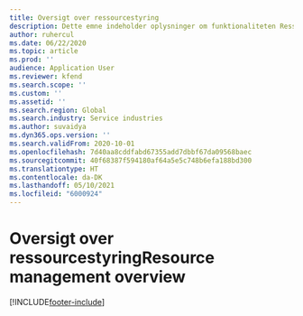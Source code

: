```yaml
---
title: Oversigt over ressourcestyring
description: Dette emne indeholder oplysninger om funktionaliteten Ressourcestyring i Dynamics 365 Project-operationer.
author: ruhercul
ms.date: 06/22/2020
ms.topic: article
ms.prod: ''
audience: Application User
ms.reviewer: kfend
ms.search.scope: ''
ms.custom: ''
ms.assetid: ''
ms.search.region: Global
ms.search.industry: Service industries
ms.author: suvaidya
ms.dyn365.ops.version: ''
ms.search.validFrom: 2020-10-01
ms.openlocfilehash: 7d40aa8cddfabd67355add7dbbf67da09568baec
ms.sourcegitcommit: 40f68387f594180af64a5e5c748b6efa188bd300
ms.translationtype: HT
ms.contentlocale: da-DK
ms.lasthandoff: 05/10/2021
ms.locfileid: "6000924"
---
```

# <a name="resource-management-overview"></a><span data-ttu-id="504d4-103">Oversigt over ressourcestyring</span><span class="sxs-lookup"><span data-stu-id="504d4-103">Resource management overview</span></span>


[!INCLUDE[footer-include](../includes/footer-banner.md)]